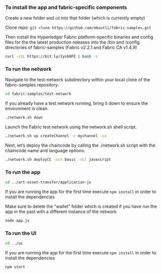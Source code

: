 ### To install the app and fabric-specific components

Create a new folder and `cd` into that folder (which is currently empty)

Clone repo: `git clone https://github.com/mkoutli/fabric-samples.git`

Then install the Hyperledger Fabric platform-specific binaries and config files for the the latest production releases into the /bin and /config directories of fabric-samples (Fabric v2.2.1 and Fabric CA v1.4.9)
```bash
curl -sSL https://bit.ly/2ysbOFE | bash -s
```

### To run the network

Navigate to the test-network subdirectory within your local clone of the fabric-samples repository.
```bash
cd fabric-samples/test-network
```
If you already have a test network running, bring it down to ensure the environment is clean.
```bash
./network.sh down
```
Launch the Fabric test network using the network.sh shell script.
```bash
./network.sh up createChannel -c mychannel -ca
```
Next, let’s deploy the chaincode by calling the ./network.sh script with the chaincode name and language options.
```bash
./network.sh deployCC -ccn basic -ccl javascript
```
### To run the app
```bash
cd ../art-asset-transfer/application-js
```
If you are running the app for the first time execute `npm install` in order to install the dependencies

Make sure to delete the "wallet" folder which is created if you have run the app in the past with a different instance of the network
```bash
node app.js
```
### To run the UI
```bash
cd ../ui
```
If you are running the app for the first time execute `npm install` in order to install the dependencies
```bash
npm start
```
